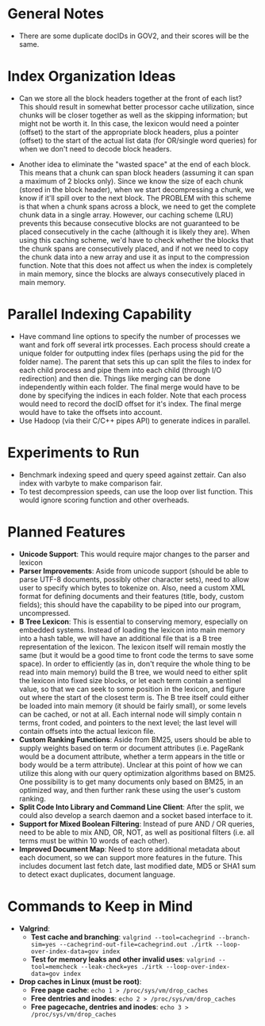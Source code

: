 # General Notes #
  * There are some duplicate docIDs in GOV2, and their scores will be the same.

# Index Organization Ideas #
  * Can we store all the block headers together at the front of each list? This should result in somewhat better processor cache utilization, since chunks will be closer together as well as the skipping information; but might not be worth it. In this case, the lexicon would need a pointer (offset) to the start of the appropriate block headers, plus a pointer (offset) to the start of the actual list data (for OR/single word queries) for when we don't need to decode block headers.

  * Another idea to eliminate the "wasted space" at the end of each block. This means that a chunk can span block headers (assuming it can span a maximum of 2 blocks only). Since we know the size of each chunk (stored in the block header), when we start decompressing a chunk, we know if it'll spill over to the next block. The PROBLEM with this scheme is that when a chunk spans across a block, we need to get the complete chunk data in a single array. However, our caching scheme (LRU) prevents this because consecutive blocks are not guaranteed to be placed consecutively in the cache (although it is likely they are). When using this caching scheme, we'd have to check whether the blocks that the chunk spans are consecutively placed, and if not we need to copy the chunk data into a new array and use it as input to the compression function. Note that this does not affect us when the index is completely in main memory, since the blocks are always consecutively placed in main memory.

# Parallel Indexing Capability #
  * Have command line options to specify the number of processes we want and fork off several irtk processes. Each process should create a unique folder for outputting index files (perhaps using the pid for the folder name). The parent that sets this up can split the files to index for each child process and pipe them into each child (through I/O redirection) and then die. Things like merging can be done independently within each folder. The final merge would have to be done by specifying the indices in each folder. Note that each process would need to record the docID offset for it's index. The final merge would have to take the offsets into account.
  * Use Hadoop (via their C/C++ pipes API) to generate indices in parallel.

# Experiments to Run #
  * Benchmark indexing speed and query speed against zettair. Can also index with varbyte to make comparison fair.
  * To test decompression speeds, can use the loop over list function. This would ignore scoring function and other overheads.

# Planned Features #
  * **Unicode Support**: This would require major changes to the parser and lexicon
  * **Parser Improvements**: Aside from unicode support (should be able to parse UTF-8 documents, possibly other character sets), need to allow user to specify which bytes to tokenize on. Also, need a custom XML format for defining documents and their features (title, body, custom fields); this should have the capability to be piped into our program, uncompressed.
  * **B Tree Lexicon**: This is essential to conserving memory, especially on embedded systems. Instead of loading the lexicon into main memory into a hash table, we will have an additional file that is a B tree representation of the lexicon.  The lexicon itself will remain mostly the same (but it would be a good time to front code the terms to save some space). In order to efficiently (as in, don't require the whole thing to be read into main memory) build the B tree, we would need to either split the lexicon into fixed size blocks, or let each term contain a sentinel value, so that we can seek to some position in the lexicon, and figure out where the start of the closest term is. The B tree itself could either be loaded into main memory (it should be fairly small), or some levels can be cached, or not at all. Each internal node will simply contain n terms, front coded, and pointers to the next level; the last level will contain offsets into the actual lexicon file.
  * **Custom Ranking Functions**: Aside from BM25, users should be able to supply weights based on term or document attributes (i.e. PageRank would be a document attribute, whether a term appears in the title or body would be a term attribute). Unclear at this point of how we can utilize this along with our query optimization algorithms based on BM25. One possibility is to get many documents only based on BM25, in an optimized way, and then further rank these using the user's custom ranking.
  * **Split Code Into Library and Command Line Client**: After the split, we could also develop a search daemon and a socket based interface to it.
  * **Support for Mixed Boolean Filtering**: Instead of pure AND / OR queries, need to be able to mix AND, OR, NOT, as well as positional filters (i.e. all terms must be within 10 words of each other).
  * **Improved Document Map**: Need to store additional metadata about each document, so we can support more features in the future. This includes document last fetch date, last modified date, MD5 or SHA1 sum to detect exact duplicates, document language.

# Commands to Keep in Mind #
  * **Valgrind**:
    * **Test cache and branching**: `valgrind --tool=cachegrind --branch-sim=yes --cachegrind-out-file=cachegrind.out ./irtk --loop-over-index-data=gov index`
    * **Test for memory leaks and other invalid uses**: `valgrind --tool=memcheck --leak-check=yes ./irtk --loop-over-index-data=gov index`
  * **Drop caches in Linux (must be root)**:
    * **Free page cache**: `echo 1 > /proc/sys/vm/drop_caches`
    * **Free dentries and inodes**: `echo 2 > /proc/sys/vm/drop_caches`
    * **Free pagecache, dentries and inodes**: `echo 3 > /proc/sys/vm/drop_caches`
